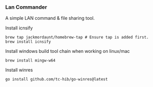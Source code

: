 ### Lan Commander

A simple LAN command & file sharing tool.


Install icnsify


```
brew tap jackmordaunt/homebrew-tap # Ensure tap is added first.
brew install icnsify
```

Install windows build tool chain when working on linux/mac

```
brew install mingw-w64
```

Install winres

```
go install github.com/tc-hib/go-winres@latest
```